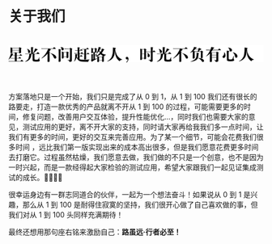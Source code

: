 # 关于我们

 <img src="./img/sgbfyxr.png" alt="星光不问赶路人，时光不负有心人" width="800"  style="margin:20px 0 40px"/>

<!-- 从一个天真的想法到最终的应用落地，经历了无数次的设计，又被自己无数次的推翻， 拉着测试小伙伴一起碰撞的火花，提出测试的痛点，修改交互，不停的验证设计的正确性，为了打造一款理想的测试应用，在应用落地实现过程中，中间走了很多弯路，好在小伙伴都很给力，宁愿重新来过，也不愿将就，由于我们做的项目属于创新项目，所有我们大多数开发时间都是晚上，占用了大家的休息时间，在这里深表感谢 🙏。我们每天晚上过技术评审，验证技术可行性；为了达到最优的交互效果，我们找了 ui 交互设计师，帮助我们优化页面 ui，修改交互效果，每晚还要对我们做的应用的交互体验提出意见， 很感谢各位小伙伴 ！中间经历了太多太多的挫折，也听到好多质疑，做了这么久都没出现产品，好在有一群人坚持了下来，让一个天真的想法 ，可以最终落地。
 -->

方案落地只是一个开始，我们只是完成了从 0 到 1，从 1 到 100 我们还有很长的路要走，打造一款优秀的产品就离不开从 1 到 100 的过程，可能需要更多的时间，修复问题，改善用户交互体验，提升性能优化...，同时我们也需要大家的意见，测试应用的更好，离不开大家的支持，同时请大家再给我我们多一点时间，让我们有更多的时间，更好的交互来完善应用。为了某一个细节，可能会花费我们很多时间 ，远比我们第一版实现出来的成本高出很多，但是我们愿意花费更多时间去打磨它。过程虽然枯燥，我们愿意去做，我们做的不只是一个创意，也不是因为一时兴起，而是一款经得起大家检验的测试应用，希望大家跟我们一起见证集成测试的成长。🙏🙏🙏🙏

很幸运身边有一群志同道合的伙伴，一起为一个想法奋斗！如果说从 0 到 1 是兴趣，那么从 1 到 100 是耐得住寂寞的坚持，我们很开心做了自己喜欢做的事，但我们对从 1 到 100 头同样充满期待！

最终还想用那句座右铭来激励自己：**路虽远·行者必至！**
